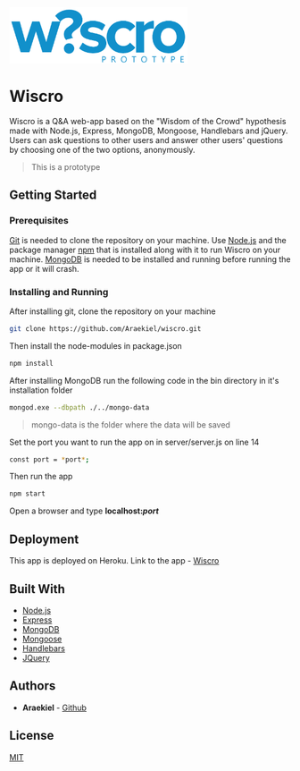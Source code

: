 <img alt="Wiscro" src="https://raw.githubusercontent.com/Araekiel/wiscro/master/public/images/wiscro.png" height="100">

# Wiscro

Wiscro is a Q&A web-app based on the "Wisdom of the Crowd" hypothesis made with Node.js, Express, MongoDB, Mongoose, Handlebars and jQuery.
Users can ask questions to other users and answer other users' questions by choosing one of the two options, anonymously.

> This is a prototype

## Getting Started

### Prerequisites

[Git](https://git-scm.com/) is needed to clone the repository on your machine.
Use [Node.js](https://nodejs.org/en/download/) and the package manager [npm](https://www.npmjs.com/get-npm) that is installed along with it to run Wiscro on your machine.
[MongoDB](https://www.mongodb.com/download-center) is needed to be installed and running before running the app or it will crash.

### Installing and Running

After installing git, clone the repository on your machine

```bash
git clone https://github.com/Araekiel/wiscro.git
```

Then install the node-modules in package.json

```bash
npm install
```

After installing MongoDB run the following code in the bin directory in it's installation folder

```bash
mongod.exe --dbpath ./../mongo-data
```

> mongo-data is the folder where the data will be saved

Set the port you want to run the app on in server/server.js on line 14

```bash
const port = *port*;
```

Then run the app

```bash
npm start
```

Open a browser and type **localhost:_port_**

## Deployment

This app is deployed on Heroku. Link to the app - [Wiscro](https://wiscro.herokuapp.com/)

## Built With

- [Node.js](https://nodejs.org/en/)
- [Express](https://expressjs.com/)
- [MongoDB](https://www.mongodb.com/)
- [Mongoose](https://mongoosejs.com/)
- [Handlebars](https://handlebarsjs.com/)
- [JQuery](https://jquery.com/)

## Authors

- **Araekiel** - [Github](https://github.com/Araekiel)

## License

[MIT](https://choosealicense.com/licenses/mit/)
